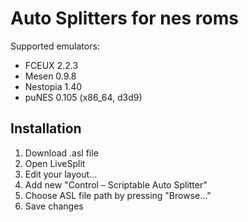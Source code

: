 # Auto Splitters for nes roms

Supported emulators:

* FCEUX 2.2.3
* Mesen 0.9.8
* Nestopia 1.40
* puNES 0.105 (x86_64, d3d9)

## Installation

1. Download .asl file
2. Open LiveSplit
3. Edit your layout...
4. Add new "Control – Scriptable Auto Splitter"
5. Choose ASL file path by pressing "Browse..."
6. Save changes
